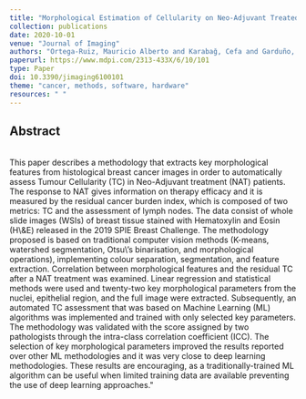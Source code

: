```yaml
---
title: "Morphological Estimation of Cellularity on Neo-Adjuvant Treated Breast Cancer Histological Images"
collection: publications
date: 2020-10-01
venue: "Journal of Imaging"
authors: "Ortega-Ruiz, Mauricio Alberto and Karabağ, Cefa and Garduño, Victor García and Reyes-Aldasoro, Constantino Carlos"
paperurl: https://www.mdpi.com/2313-433X/6/10/101
type: Paper
doi: 10.3390/jimaging6100101
theme: "cancer, methods, software, hardware"
resources: " "
---
```

<h2> Abstract </h2>  <br> This paper describes a methodology that extracts key morphological features from histological breast cancer images in order to automatically assess Tumour Cellularity (TC) in Neo-Adjuvant treatment (NAT) patients. The response to NAT gives information on therapy efficacy and it is measured by the residual cancer burden index, which is composed of two metrics: TC and the assessment of lymph nodes. The data consist of whole slide images (WSIs) of breast tissue stained with Hematoxylin and Eosin (H\&amp;E) released in the 2019 SPIE Breast Challenge. The methodology proposed is based on traditional computer vision methods (K-means, watershed segmentation, Otsu\&rsquo;s binarisation, and morphological operations), implementing colour separation, segmentation, and feature extraction. Correlation between morphological features and the residual TC after a NAT treatment was examined. Linear regression and statistical methods were used and twenty-two key morphological parameters from the nuclei, epithelial region, and the full image were extracted. Subsequently, an automated TC assessment that was based on Machine Learning (ML) algorithms was implemented and trained with only selected key parameters. The methodology was validated with the score assigned by two pathologists through the intra-class correlation coefficient (ICC). The selection of key morphological parameters improved the results reported over other ML methodologies and it was very close to deep learning methodologies. These results are encouraging, as a traditionally-trained ML algorithm can be useful when limited training data are available preventing the use of deep learning approaches."
